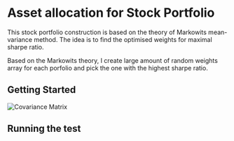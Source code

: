 # Asset allocation for Stock Portfolio 
This stock portfolio construction is based on the theory of Markowits mean-variance method. The idea is to find the optimised weights for maximal sharpe ratio. 

Based on the Markowits theory, I create large amount of random weights array for each porfolio and pick the one with the highest sharpe ratio. 

## Getting Started 
![Covariance Matrix](https://i.imgur.com/fP7rAbo.pngjpg=250x)


## Running the test 






